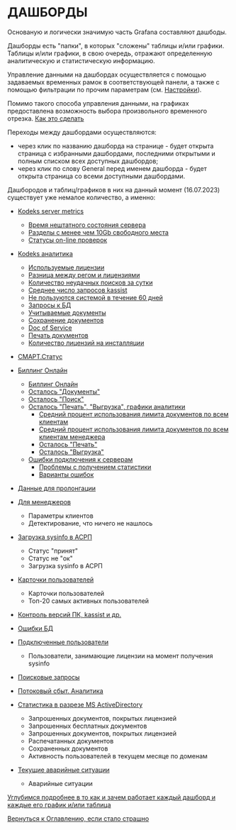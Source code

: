 # ДАШБОРДЫ

Основаную и логически значимую часть Grafana составляют дашбоды.

Дашборды есть "папки", в которых "сложены" таблицы и/или графики. 
Таблицы и/или графики, в свою очередь, отражают определенную аналитическую и статистическую информацию.

Управление данными на дашбордах осуществляется с помощью задаваемых временных рамок в соответствующей панели, а также с помощью фильтрации по прочим параметрам (см. [Настройки](chapter-60.md)).

Помимо такого способа управления данными, на графиках предоставлена возможность выбора произвольного временного отрезка. [Как это сделать](chapter-60.md#управление-временем-в-дашбордах)

Переходы между дашбордами осуществляются: 
- через клик по названию дашборда на странице - будет открыта страница с избранными дашбордами, последними открытыми и полным списком всех доступных дашбордов;
- через клик по слову General перед именем дашборда - будет открыта страница со всеми доступными дашбордами.

Дашбородов и таблиц/графиков в них на данный момент (16.07.2023) существует уже немалое количество, а именно:

- [Kodeks server metrics](chapter-81.md)
  - [Время нештатного состояния сервера](chapter-81.md#время-нештатного-состояния-сервера)
  - [Разделы с менее чем 10Gb свободного места](chapter-81.md#разделы-с-менее-чем-10gb-свободного-места)
  - [Статусы on-line проверок](chapter-81.md#статусы-on-line-проверок)

- [Kodeks аналитика](chapter-82.md)
  - [Используемые лицензии](chapter-82.md#используемые-лицензии)
  - [Разница между регом и лицензиями](chapter-82.md#разница-между-используемыми-лицензиями-и-регом)
  - [Количество неудачных поисков за сутки](chapter-82.md#количество-неудачных-поисков-за-сутки)
  - [Среднее число запросов kassist](chapter-82.md#среднее-число-запросов-kassist-за-месяц)
  - [Не пользуются системой в течение 60 дней](chapter-82.md#не-пользуются-системой-в-течение-60-дней)
  - [Запросы к БД](chapter-82.md#запросы-к-бд)
  - [Учитываемые документы](chapter-82.md#учитываемые-документы)
  - [Сохранение документов](chapter-82.md#сохранение-документов)
  - [Doc of Service](chapter-82.md#doc-or-service)
  - [Печать документов](chapter-82.md#печать-документов)
  - [Количество лицензий на инсталляции](chapter-82.md#количество-лицензий-на-инсталляции)

- [СМАРТ.Статус](chapter-96.md)

- [Биллинг Онлайн](chapter-83.md)
  - [Биллинг Онлайн](chapter-83.md#биллинг-онлайн-1)
  - [Осталось "Документы"](chapter-83.md#осталось--документы-)
  - [Осталось "Поиск"](chapter-83.md#осталось--поиск-)
  - [Осталось "Печать", "Выгрузка", графики аналитики](chapter-83.md#осталось--печать----выгрузка---графики-аналитики)
    - [Средний процент использования лимита документов по всем клиентам](chapter-83.md#средний-процент-использования-лимита-документов-по-всем-клиентам) 
    - [Средний процент использования лимита документов по всем клиентам менеджера](chapter-83.md#средний-процент-использования-лимита-документов-по-всем-клиентам-менеджера)
    - [Осталось "Печать"](chapter-83.md#осталось--печать----выгрузка---графики-аналитики)
    - [Осталось "Выгрузка"](chapter-83.md#осталось--печать----выгрузка---графики-аналитики)
  - [Ошибки подключения к серверам](chapter-83.md#ошибки-подключения-к-серверам)
    - [Проблемы с получением статистики](chapter-83.md#ошибки-подключения-к-серверам)
    - [Варианты ошибок](chapter-83.md#ошибки-подключения-к-серверам)

- [Данные для пролонгации](chapter-84.md)

- [Для менеджеров](chapter-86.md)
  - Параметры клиентов
  - Детектирование, что ничего не нашлось

- [Загрузка sysinfo в АСРП](chapter-87.md)
  - Статус "принят"
  - Статус не "ок"
  - Загрузка sysinfo в АСРП

- [Карточки пользователей](chapter-88.md)
  - Карточки пользователей
  - Топ-20 самых активных пользователей
  
- [Контроль версий ПК, kassist и др.](chapter-89.md)

- [Ошибки БД](chapter-90.md)

- [Подключенные пользователи](chapter-91.md)
  - Пользователи, занимающие лицензии на момент получения sysinfo

- [Поисковые запросы](chapter-92.md)

- [Потоковый сбыт. Аналитика](chapter-93.md)

- [Статистика в разрезе MS ActiveDirectory](chapter-94.md)
  - Запрошенных документов, покрытых лицензией
  - Запрошенных бесплатных документов
  - Запрошенных документов, покрытых лицензией
  - Распечатанных документов
  - Сохраненных документов
  - Активность пользователей в текущем месяце по доменам

- [Текущие аварийные ситуации](chapter-95.md)
  - Аварийные ситуации

[Углубимся подробнее в то как и зачем работает каждый дашборд и каждые его график и/или таблица](chapter-81.md)

[Вернуться к Оглавлению, если стало страшно](Readme.md)